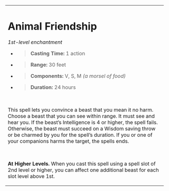 
<table><tbody><tr class="odd"><td><h1 id="animal-friendship"><strong>Animal Friendship</strong></h1><p><em>1st-level enchantment</em></p><ul><li><blockquote><p><strong>Casting Time:</strong> 1 action</p></blockquote></li><li><blockquote><p><strong>Range:</strong> 30 feet</p></blockquote></li><li><blockquote><p><strong>Components:</strong> V, S, M <em>(a morsel of food)</em></p></blockquote></li><li><blockquote><p><strong>Duration:</strong> 24 hours</p></blockquote></li></ul><p> </p><p>This spell lets you convince a beast that you mean it no harm. Choose a beast that you can see within range. It must see and hear you. If the beast’s Intelligence is 4 or higher, the spell fails. Otherwise, the beast must succeed on a Wisdom saving throw or be charmed by you for the spell’s duration. If you or one of your companions harms the target, the spells ends.</p><p> </p><p><strong>At Higher Levels.</strong> When you cast this spell using a spell slot of 2nd level or higher, you can affect one additional beast for each slot level above 1st.</p></td></tr></tbody></table>